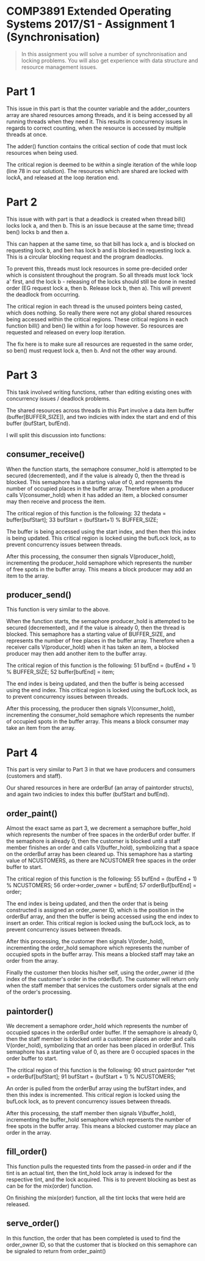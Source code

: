 # COMP3891 Extended Operating Systems 2017/S1 - Assignment 1 (Synchronisation)

> In this assignment you will solve a number of synchronisation and locking problems. You will also get experience with data structure and resource management issues.

# Part 1 

This issue in this part is that the counter variable and
the adder_counters array are shared resources among threads, and
it is being accessed by all running threads when they need it. This
results in concurrency issues in regards to correct counting, when
the resource is accessed by multiple threads at once.

The adder() function contains the critical section of code that must
lock resources when being used.

The critical region is deemed to be within a single iteration of the
while loop (line 78 in our solution). The resources which are shared
are locked with lockA, and released at the loop iteration end.

# Part 2 

This issue with with part is that a deadlock is created when
thread bill() locks lock a, and then b. This is an issue because at
the same time; thread ben() locks b and then a.

This can happen at the same time, so that bill has lock a, and is
blocked on requesting lock b, and ben has lock b and is blocked
in requesting lock a. This is a circular blocking request and the
program deadlocks.

To prevent this, threads must lock resources in some pre-decided order
which is consistent throughout the program. So all threads must lock
'lock a' first, and the lock b - releasing of the locks should still
be done in nested order (EG request lock a, then b. Release lock b,
then a).  This will prevent the deadlock from occurring.

The critical region in each thread is the unused pointers being
casted, which does nothing. So really there were not any global
shared resources being accessed within the critical regions. These
critical regions in each function bill() and ben() lie within a for
loop however. So resources are requested and released on every loop
iteration.

The fix here is to make sure all resources are requested in the
same order, so ben() must request lock a, then b. And not the other
way around.

# Part 3

This task involved writing functions, rather than editing existing
ones with concurrency issues / deadlock problems.

The shared resources across threads in this Part involve a data item
buffer (buffer[BUFFER_SIZE]), and two indicies with index the start
and end of this buffer (bufStart, bufEnd).

I will split this discussion into functions:

## consumer_receive()

When the function starts, the semaphore consumer_hold is attempted
to be secured (decremented), and if the value is already 0, then
the thread is blocked. This semaphore has a starting value of 0, and
represents the number of occupied places in the buffer array. Therefore
when a producer calls V(consumer_hold) when it has added an item,
a blocked consumer may then receive and process the item.

The critical region of this function is the following: 
32 thedata = buffer[bufStart]; 
33 bufStart = (bufStart+1) % BUFFER_SIZE;

The buffer is being accessed using the start index, and then then
this index is being updated. This critical region is locked using
the bufLock lock, as to prevent concurrency issues between threads.

After this processing, the consumer then signals V(producer_hold),
incrementing the producer_hold semaphore which represents the number
of free spots in the buffer array. This means a block producer may
add an item to the array.

## producer_send()

This function is very similar to the above.

When the function starts, the semaphore producer_hold is attempted
to be secured (decremented), and if the value is already 0, then the
thread is blocked. This semaphore has a starting value of BUFFER_SIZE,
and represents the number of free places in the buffer array. Therefore
when a receiver calls V(producer_hold) when it has taken an item,
a blocked producer may then add another item to the buffer array.

The critical region of this function is the following: 
51 bufEnd = (bufEnd + 1) % BUFFER_SIZE; 
52 buffer[bufEnd] = item;

The end index is being updated, and then the buffer is being accessed
using the end index. This critical region is locked using the bufLock
lock, as to prevent concurrency issues between threads.

After this processing, the producer then signals V(consumer_hold),
incrementing the consumer_hold semaphore which represents the number
of occupied spots in the buffer array. This means a block consumer
may take an item from the array.

# Part 4

This part is very similar to Part 3 in that we have producers and
consumers (customers and staff).

Our shared resources in here are orderBuf (an array of paintorder
structs), and again two indicies to index this buffer (bufStart
and bufEnd).

## order_paint()

Almost the exact same as part 3, we decrement a semaphore buffer_hold
which represents the number of free spaces in the orderBuf order
buffer. If the semaphore is already 0, then the customer is blocked
until a staff member finishes an order and calls V(buffer_hold),
symbolizing that a space on the orderBuf array has been cleared
up. This semaphore has a starting value of NCUSTOMERS, as there are
NCUSTOMER free spaces in the order buffer to start.

The critical region of this function is the following: 
55 bufEnd = (bufEnd + 1) % NCUSTOMERS; 
56 order->order_owner = bufEnd;
57 orderBuf[bufEnd] = order;

The end index is being updated, and then the order that is being
constructed is assigned an order_owner ID, which is the position in
the orderBuf array, and then the buffer is being accessed using the
end index to insert an order. This critical region is locked using
the bufLock lock, as to prevent concurrency issues between threads.

After this processing, the customer then signals V(order_hold),
incrementing the order_hold semaphore which represents the number of
occupied spots in the buffer array. This means a blocked staff may
take an order from the array.

Finally the customer then blocks his/her self, using the order_owner
id (the index of the customer's order in the orderBuf). The customer
will return only when the staff member that services the customers
order signals at the end of the order's processing.

## paintorder()

We decrement a semaphore order_hold which represents the number of
occupied spaces in the orderBuf order buffer. If the semaphore is
already 0, then the staff member is blocked until a customer places
an order and calls V(order_hold), symbolizing that an order has
been placed in orderBuf. This semaphore has a starting value of 0,
as there are 0 occupied spaces in the order buffer to start.

The critical region of this function is the following: 
90 struct paintorder *ret = orderBuf[bufStart]; 
91 bufStart = (bufStart + 1) % NCUSTOMERS;

An order is pulled from the orderBuf array using the bufStart index,
and then this index is incremented. This critical region is locked
using the bufLock lock, as to prevent concurrency issues between
threads.

After this processing, the staff member then signals V(buffer_hold),
incrementing the buffer_hold semaphore which represents the number
of free spots in the buffer array. This means a blocked customer may
place an order in the array.

## fill_order()

This function pulls the requested tints from the passed-in order
and if the tint is an actual tint, then the tint_hold lock array is
indexed for the respective tint, and the lock acquired. This is to
prevent blocking as best as can be for the mix(order) function.

On finishing the mix(order) function, all the tint locks that were
held are released.

## serve_order()

In this function, the order that has been completed is used to find
the order_owner ID, so that the customer that is blocked on this
semaphore can be signaled to return from order_paint() 

